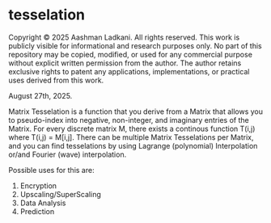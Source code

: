 # tesselation
Copyright © 2025 Aashman Ladkani. All rights reserved. This work is publicly visible for informational and research purposes only. No part of this repository may be copied, modified, or used for any commercial purpose without explicit written permission from the author. The author retains exclusive rights to patent any applications, implementations, or practical uses derived from this work.


August 27th, 2025.


Matrix Tesselation is a function that you derive from a Matrix that allows you to pseudo-index into negative, non-integer, and imaginary entries of the Matrix. For every discrete matrix M, there exists a continous function T(i,j) where T(i,j) = M[i,j]. There can be multiple Matrix Tesselations per Matrix, and you can find tesselations by using Lagrange (polynomial) Interpolation or/and Fourier (wave) interpolation.


Possible uses for this are:


1. Encryption
2. Upscaling/SuperScaling
3. Data Analysis
4. Prediction
